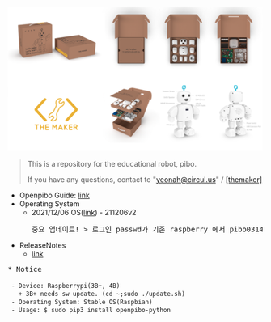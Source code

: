 ![bg](bg.png)


>This is a repository for the educational robot, pibo.
>
>If you have any questions, contact to "yeonah@circul.us" / [[themaker]](https://themaker.circul.us)

+ Openpibo Guide: [link](https://themakerrobot.github.io/openpibo-python/build/html/index.html)
+ Operating System
  - 2021/12/06 OS([link](https://drive.google.com/file/d/1c7yACdRlR7aM87xkV0wY1ElHurEeKfhW/view?usp=sharing)) - 211206v2
    <pre>
    중요 업데이트! > 로그인 passwd가 기존 raspberry 에서 pibo0314로 변경되었습니다. 참고바랍니다.
    </pre>
+ ReleaseNotes
  - [link](https://github.com/themakerrobot/themakerrobot/blob/main/ReleaseNotes.md)

<pre>
* Notice
<code>
 - Device: Raspberrypi(3B+, 4B)
   + 3B+ needs sw update. (cd ~;sudo ./update.sh)
 - Operating System: Stable OS(Raspbian)
 - Usage: $ sudo pip3 install openpibo-python
</code>
</pre>
